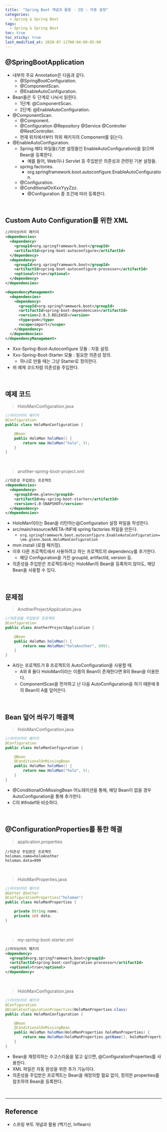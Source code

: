 ```yaml
---
title:  "Spring Boot 개념과 활용 - 2장 : 자동 설정"
categories:
  - Spring & Spring Boot
tags:
  - Spring & Spring Boot
toc: true
toc_sticky: true
last_modified_at: 2020-07-11T08:04:00-05:00
---
```


## @SpringBootApplication

* 내부의 주요 Annotation은 다음과 같다.
  * @SpringBootConfiguration.
  * @ComponentScan.
  * @EnableAutoConfiguration.
* Bean들은 두 단계로 나눠서 읽힌다.
  * 1단계: @ComponentScan.
  * 2단계: @EnableAutoConfiguration.
* @ComponentScan.
  * @Component.
  * @Configuration @Repository @Service @Controller @RestController.
  * 현재 위치에서부터 하위 패키지의 Component를 읽는다.
* @EnableAutoConfiguration.
  * Spring 메타 파일들(기본 설정들인 EnableAutoConfiguration)을 읽으며 Bean을 등록한다.
    * 예를 들어, Web이나 Servlet 등 주입받은 의존성과 관련된 기본 설정들.
  * spring.factories.
    * org.springframework.boot.autoconfigure.EnableAutoConfiguration.
  * @Configuration.
  * @ConditionalOnXxxYyyZzz.
    * @Configuration 중 조건에 따라 등록한다.

<br>

## Custom Auto Configuration를 위한 XML

```xml
//라이브러리 패키지
<dependencies>
  <dependency>
    <groupId>org.springframework.boot</groupId>
    <artifactId>spring-boot-autoconfigure</artifactId>
  </dependency>
  <dependency>
    <groupId>org.springframework.boot</groupId>
    <artifactId>spring-boot-autoconfigure-processor</artifactId>
    <optional>true</optional>
  </dependency>
</dependencies>

<dependencyManagement>
  <dependencies>
    <dependency>
      <groupId>org.springframework.boot</groupId>
      <artifactId>spring-boot-dependencies</artifactId>
      <version>2.0.3.RELEASE</version>
      <type>pom</type>
      <scope>import</scope>
    </dependency>
  </dependencies>
</dependencyManagement>
```

* Xxx-Spring-Boot-Autoconfigure 모듈 : 자동 설정.
* Xxx-Spring-Boot-Starter 모듈 : 필요한 의존성 정의.
  * 하나로 만들 때는 그냥 Starter로 정의한다.
* 위 예제 코드처럼 의존성을 주입한다.

<br>

## 예제 코드

> HoloManConfiguration.java

```java
//라이브러리 패키지
@Configuration
public class HoloManConfiguration {

    @Bean
    public HoloMan holoMan() {
        return new HoloMan("holo", 5);
    }
}
```

<br>

> another-spring-boot-project.xml

```xml
//의존성 주입받는 프로젝트
<dependencies>
  <dependency>
    <groupId>me.glenn</groupId>
    <artifactId>my-spring-boot-starter</artifactId>
    <version>1.0-SNAPSHOT</version>
  </dependency>
</dependencies>
```

* HoloMan이라는 Bean을 리턴하는@Configuration 설정 파일을 작성한다.
* src/main/resource/META-INF에 spring.factories 파일을 만든다.
  * ``org.springframework.boot.autoconfigure.EnableAutoConfiguration=\me.glenn.book.HoloManConfiguration``
* mvn install (로컬 패키징).
* 이후 다른 프로젝트에서 사용하려고 하는 프로젝트의 dependency를 추가한다.
  * 해당 Configuration을 가진 groupId, artifactId, version 등.
* 의존성을 주입받은 프로젝트에서는 HoloMan의 Bean을 등록하지 않아도, 해당 Bean을 사용할 수 있다.

<br>

## 문제점

> AnotherProjectApplication.java

```java
//의존성을 주입받은 프로젝트
@Configuration
public class AnotherProjectApplication {

    @Bean
    public HoloMan holoMan() {
        return new HoloMan("holoAnother", 999);
    }
}
```

* A라는 프로젝트가 B 프로젝트의 AutoConfiguration을 사용할 때.
  * A와 B 둘다 HoloMan이라는 이름의 Bean이 존재한다면 B의 Bean을 이용한다.
  * ComponentScan을 먼저하고 난 다음 AutoConfiguration을 하기 때문에 B의 Bean이 A를 덮어쓴다.

<br>

## Bean 덮어 씌우기 해결책

> HoloManConfiguration.java

```java
//라이브러리 패키지
@Configuration
public class HoloManConfiguration {

    @Bean
    @ConditionalOnMissingBean
    public HoloMan holoMan() {
        return new HoloMan("holo", 5);
    }
}
```

* @ConditionalOnMissingBean 어노테이션을 통해, 해당 Bean이 없을 경우 AutoConfiguration을 통해 추가한다.
* C의 #ifndef와 비슷하다.

<br>

## @ConfigurationProperties를 통한 해결

> application.properties

```properties
//의존성 주입받은 프로젝트
holoman.name=holoAnother
holoman.data=999
```

<br>

> HoloManProperites.java

```java
//라이브러리 패키지
@Getter @Setter
@ConfigurationProperties("holoman")
public class HoloManProperties {

    private String name;
    private int data;
}
```

<br>

> my-spring-boot-starter.xml

```xml
//라이브러리 패키지
<dependency>
  <groupId>org.springframework.boot</groupId>
  <artifactId>spring-boot-configuration-processor</artifactId>
  <optional>true</optional>
</dependency>
```

<br>

> HoloManConfiguration.java

```java
//라이브러리 패키지
@Configuration
@EnableConfigurationProperties(HoloManProperties.class)
public class HoloManConfiguration {

    @Bean
    @ConditionalOnMissingBean
    public HoloMan holoMan(HoloManProperties holoManProperties) {
        return new HoloMan(holoManProperties.getName(), holoManProperties.getData());
    }
}
```

* Bean을 재정의하는 수고스러움을 덜고 싶으면, @ConfigurationProperties를 사용한다.
* XML 파일은 자동 완성을 위한 추가 기능이다.
* 의존성을 주입받은 프로젝트는 Bean을 재정의할 필요 없이, 정의한 properties를 참조하여 Bean을 등록한다.

<br>

---

## Reference

* 스프링 부트 개념과 활용 (백기선, Inflearn)
